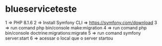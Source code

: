 # blueserviceteste


1 => PHP 8.1.6
2 => Install Symfony CLI => https://symfony.com/download
3 => run comand  php bin/console make:migration
4 => run comand   php bin/console doctrine:migrations:migrate
5 => run comand symfony server:start
6 => acessar o local que o server startou